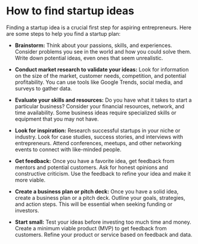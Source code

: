 # How to find startup ideas

Finding a startup idea is a crucial first step for aspiring entrepreneurs. Here are some steps to help you find a startup plan:

* **Brainstorm:** Think about your passions, skills, and experiences. Consider problems you see in the world and how you could solve them. Write down potential ideas, even ones that seem unrealistic.

* **Conduct market research to validate your ideas:** Look for information on the size of the market, customer needs, competition, and potential profitability. You can use tools like Google Trends, social media, and surveys to gather data.

* **Evaluate your skills and resources:** Do you have what it takes to start a particular business? Consider your financial resources, network, and time availability. Some business ideas require specialized skills or equipment that you may not have.

* **Look for inspiration:** Research successful startups in your niche or industry. Look for case studies, success stories, and interviews with entrepreneurs. Attend conferences, meetups, and other networking events to connect with like-minded people.

* **Get feedback:** Once you have a favorite idea, get feedback from mentors and potential customers. Ask for honest opinions and constructive criticism. Use the feedback to refine your idea and make it more viable.

* **Create a business plan or pitch deck:** Once you have a solid idea, create a business plan or a pitch deck. Outline your goals, strategies, and action steps. This will be essential when seeking funding or investors.

* **Start small:** Test your ideas before investing too much time and money. Create a minimum viable product (MVP) to get feedback from customers. Refine your product or service based on feedback and data.
